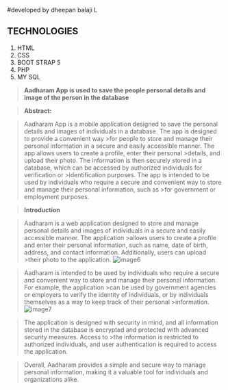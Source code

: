 #developed by dheepan balaji L
## TECHNOLOGIES

<ol>
  <li>HTML</li>
  <li>CSS</li>
  <li>BOOT STRAP 5</li>
  <li>PHP</li>
  <li>MY SQL</li>
</ol>

>**Aadharam App is used to save the people personal details and image of the person in the database**

>**Abstract:**

> Aadharam App is a mobile application designed to save the personal details and images of individuals in a database. The app is designed to provide a convenient way >for people to store and manage their personal information in a secure and easily accessible manner. The app allows users to create a profile, enter their personal >details, and upload their photo. The information is then securely stored in a database, which can be accessed by authorized individuals for verification or >identification purposes. The app is intended to be used by individuals who require a secure and convenient way to store and manage their personal information, such as >for government or employment purposes.

>**Introduction**

> Aadharam is a web application designed to store and manage personal details and images of individuals in a secure and easily accessible manner. The application >allows users to create a profile and enter their personal information, such as name, date of birth, address, and contact information. Additionally, users can upload >their photo to the application.
![image6](https://user-images.githubusercontent.com/79764082/222875669-be3a3667-d086-4c50-8bde-0b997da0463b.png)

>Aadharam is intended to be used by individuals who require a secure and convenient way to store and manage their personal information. For example, the application >can be used by government agencies or employers to verify the identity of individuals, or by individuals themselves as a way to keep track of their personal >information.
![image7](https://user-images.githubusercontent.com/79764082/222875680-5e2d676e-e06e-46d4-b644-040890f85dc7.png)

>The application is designed with security in mind, and all information stored in the database is encrypted and protected with advanced security measures. Access to >the information is restricted to authorized individuals, and user authentication is required to access the application.

>Overall, Aadharam provides a simple and secure way to manage personal information, making it a valuable tool for individuals and organizations alike.





